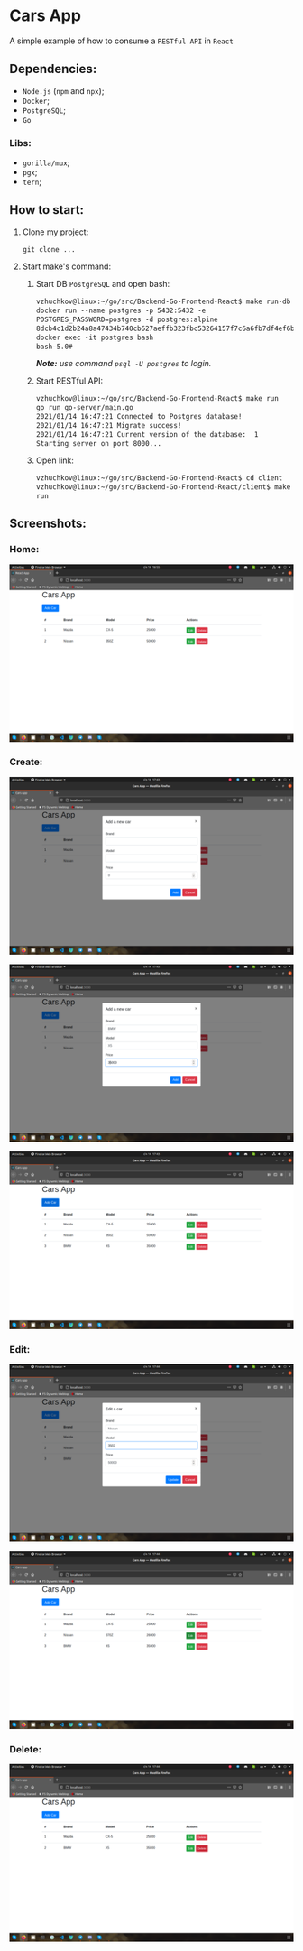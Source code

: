 # Cars App

A simple example of how to consume a `RESTful API` in `React` 

## Dependencies:

- `Node.js` (`npm` and `npx`);
- `Docker`;
- `PostgreSQL`;
- `Go`

### **Libs**: 
- `gorilla/mux`;
- `pgx`;
- `tern`;

## How to start:

1. Clone my project:  
    
    ```properties
    git clone ...
    ```
2. Start make's command:  
    1. Start DB `PostgreSQL` and open bash:

        ```properties
        vzhuchkov@linux:~/go/src/Backend-Go-Frontend-React$ make run-db 
        docker run --name postgres -p 5432:5432 -e POSTGRES_PASSWORD=postgres -d postgres:alpine
        8dcb4c1d2b24a8a47434b740cb627aeffb323fbc53264157f7c6a6fb7df4ef6b
        docker exec -it postgres bash
        bash-5.0# 
        ```
        ***Note:** use command `psql -U postgres` to login.*
    2. Start RESTful API:
        
        ```properties
        vzhuchkov@linux:~/go/src/Backend-Go-Frontend-React$ make run
        go run go-server/main.go
        2021/01/14 16:47:21 Connected to Postgres database!
        2021/01/14 16:47:21 Migrate success!
        2021/01/14 16:47:21 Current version of the database:  1
        Starting server on port 8000...
        ```
    3. Open link:

        ```properties
        vzhuchkov@linux:~/go/src/Backend-Go-Frontend-React$ cd client
        vzhuchkov@linux:~/go/src/Backend-Go-Frontend-React/client$ make run
        ```
## Screenshots:
### **Home**:

![image](img/1.png)

### **Create**:

![image](img/2.png)

![image](img/3.png)

![image](img/4.png)

### **Edit**: 

![image](img/5.png)

![image](img/6.png)


### **Delete**:

![image](img/7.png)